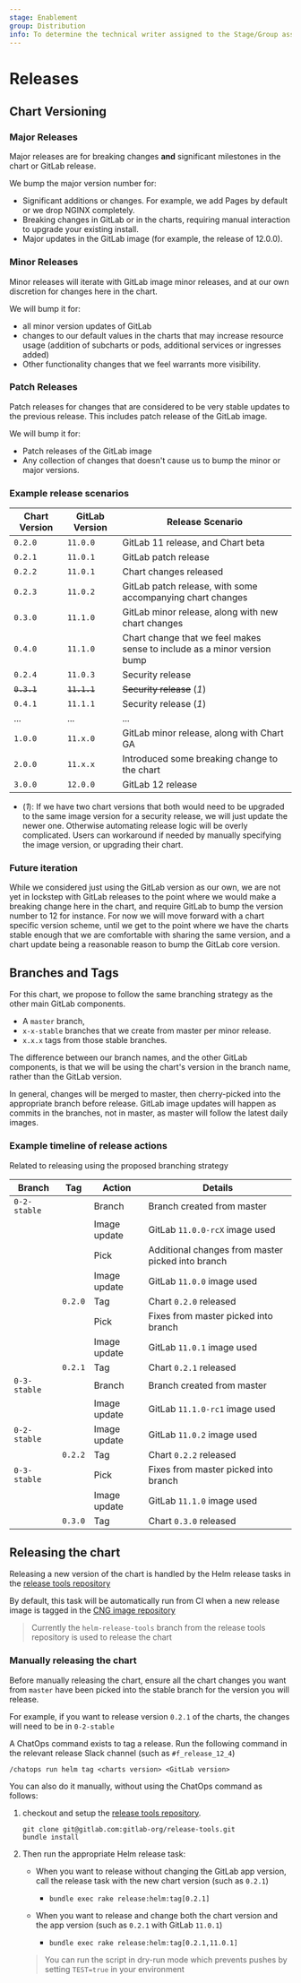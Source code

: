 ```yaml
---
stage: Enablement
group: Distribution
info: To determine the technical writer assigned to the Stage/Group associated with this page, see https://about.gitlab.com/handbook/engineering/ux/technical-writing/#designated-technical-writers
---
```


# Releases

## Chart Versioning

### Major Releases

Major releases are for breaking changes **and** significant milestones in the chart or GitLab release.

We bump the major version number for:

- Significant additions or changes. For example, we add Pages by default or we drop NGINX completely.
- Breaking changes in GitLab or in the charts, requiring manual interaction to upgrade your existing install.
- Major updates in the GitLab image (for example, the release of 12.0.0).

### Minor Releases

Minor releases will iterate with GitLab image minor releases, and at our own discretion for changes here in the chart.

We will bump it for:

- all minor version updates of GitLab
- changes to our default values in the charts that may increase resource usage (addition of subcharts or pods, additional services or ingresses added)
- Other functionality changes that we feel warrants more visibility.

### Patch Releases

Patch releases for changes that are considered to be very stable updates to the previous release. This includes patch release of the GitLab image.

We will bump it for:

- Patch releases of the GitLab image
- Any collection of changes that doesn't cause us to bump the minor or major versions.

### Example release scenarios

| Chart Version | GitLab Version | Release Scenario |
| ------------- | -------------- | ---------------- |
| `0.2.0`       | `11.0.0`       | GitLab 11 release, and Chart beta |
| `0.2.1`       | `11.0.1`       | GitLab patch release |
| `0.2.2`       | `11.0.1`       | Chart changes released |
| `0.2.3`       | `11.0.2`       | GitLab patch release, with some accompanying chart changes |
| `0.3.0`       | `11.1.0`       | GitLab minor release, along with new chart changes |
| `0.4.0`       | `11.1.0`       | Chart change that we feel makes sense to include as a minor version bump |
| `0.2.4`       | `11.0.3`       | Security release |
| ~~`0.3.1`~~   | ~~`11.1.1`~~   | ~~Security release~~ (*1*) |
| `0.4.1`       | `11.1.1`       | Security release (*1*) |
| ...           | ...            | ... |
| `1.0.0`       | `11.x.0`       | GitLab minor release, along with Chart GA |
| `2.0.0`       | `11.x.x`       | Introduced some breaking change to the chart |
| `3.0.0`       | `12.0.0`       | GitLab 12 release |

- (*1*): If we have two chart versions that both would need to be upgraded to the same image version
  for a security release, we will just update the newer one. Otherwise automating release logic will
  be overly complicated. Users can workaround if needed by manually specifying the image version, or
  upgrading their chart.

### Future iteration

While we considered just using the GitLab version as our own, we are not yet in lockstep with GitLab releases to the point where we would make a breaking change here in the chart, and require GitLab to bump the version number to 12 for instance. For now we will move forward with a chart specific version scheme, until we get to the point where we have the charts stable enough that we are comfortable with sharing the same version, and a chart update being a reasonable reason to bump the GitLab core version.

## Branches and Tags

For this chart, we propose to follow the same branching strategy as the other main GitLab components.

- A `master` branch,
- `x-x-stable` branches that we create from master per minor release.
- `x.x.x` tags from those stable branches.

The difference between our branch names, and the other GitLab components, is that we will be using the chart's version in the branch name, rather than the GitLab version.

In general, changes will be merged to master, then cherry-picked into the appropriate branch before release. GitLab image updates will happen as commits in the branches, not in master, as master will follow the latest daily images.

### Example timeline of release actions

Related to releasing using the proposed branching strategy

| Branch       | Tag     | Action       | Details |
| ------------ | ------- | ------------ | ------- |
| `0-2-stable` |         | Branch       | Branch created from master |
|              |         | Image update | GitLab `11.0.0-rcX` image used |
|              |         | Pick         | Additional changes from master picked into branch |
|              |         | Image update | GitLab `11.0.0` image used |
|              | `0.2.0` | Tag          | Chart `0.2.0` released |
|              |         | Pick         | Fixes from master picked into branch |
|              |         | Image update | GitLab `11.0.1` image used |
|              | `0.2.1` | Tag          | Chart `0.2.1` released |
| `0-3-stable` |         | Branch       | Branch created from master |
|              |         | Image update | GitLab `11.1.0-rc1` image used |
| `0-2-stable` |         | Image update | GitLab `11.0.2` image used |
|              | `0.2.2` | Tag          | Chart  `0.2.2` released |
| `0-3-stable` |         | Pick         | Fixes from master picked into branch |
|              |         | Image update | GitLab `11.1.0` image used |
|              | `0.3.0` | Tag          | Chart `0.3.0` released |

## Releasing the chart

Releasing a new version of the chart is handled by the Helm release tasks in the [release tools repository](https://gitlab.com/gitlab-org/release-tools)

By default, this task will be automatically run from CI when a new release image is tagged in the [CNG image repository](https://gitlab.com/gitlab-org/build/CNG)

> Currently the `helm-release-tools` branch from the release tools repository is used to release the chart

### Manually releasing the chart

Before manually releasing the chart, ensure all the chart changes you want from `master` have been picked into the
stable branch for the version you will release.

For example, if you want to release version `0.2.1` of the charts, the changes will need to be in `0-2-stable`

A ChatOps command exists to tag a release. Run the following command in the
relevant release Slack channel (such as `#f_release_12_4`)

```plaintext
/chatops run helm tag <charts version> <GitLab version>
```

You can also do it manually, without using the ChatOps command as follows:

1. checkout and setup the [release tools repository](https://gitlab.com/gitlab-org/release-tools).

   ```shell
   git clone git@gitlab.com:gitlab-org/release-tools.git
   bundle install
   ```

1. Then run the appropriate Helm release task:

   - When you want to release without changing the GitLab app version, call the release task with the new chart version (such as `0.2.1`)
     - `bundle exec rake release:helm:tag[0.2.1]`

   - When you want to release and change both the chart version and the app version (such as `0.2.1` with GitLab `11.0.1`)
     - `bundle exec rake release:helm:tag[0.2.1,11.0.1]`

    > You can run the script in dry-run mode which prevents pushes by setting `TEST=true` in your environment

